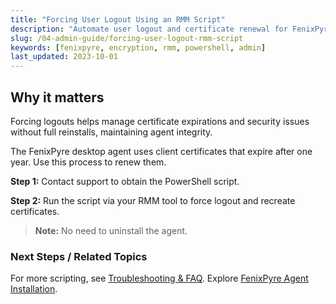 ```yaml
---
title: "Forcing User Logout Using an RMM Script"
description: "Automate user logout and certificate renewal for FenixPyre Agent using a PowerShell script via RMM tools."
slug: /04-admin-guide/forcing-user-logout-rmm-script
keywords: [fenixpyre, encryption, rmm, powershell, admin]
last_updated: 2023-10-01
---
```


## Why it matters
Forcing logouts helps manage certificate expirations and security issues without full reinstalls, maintaining agent integrity.

The FenixPyre desktop agent uses client certificates that expire after one year. Use this process to renew them.

**Step 1:** Contact support to obtain the PowerShell script.

**Step 2:** Run the script via your RMM tool to force logout and recreate certificates.

> **Note:** No need to uninstall the agent.

### Next Steps / Related Topics
For more scripting, see [Troubleshooting & FAQ](/09-troubleshooting-&-faq). Explore [FenixPyre Agent Installation](/03-setup-&-installation/install-windows-agent).